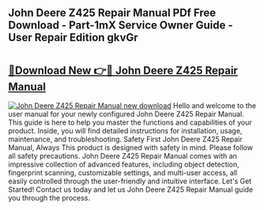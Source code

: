 ## John Deere Z425 Repair Manual PDf Free Download - Part-1mX Service Owner Guide - User Repair Edition gkvGr

# <h2><a href="http://bc92720.oget.top/?id=John+Deere+Z425+Repair+Manual">🔗Download New 👉🔴 John Deere Z425 Repair Manual</a></h2>

[![John Deere Z425 Repair Manual new download](https://i.imgur.com/5g1atiW.png)](http://bc92720.oget.top/?id=John+Deere+Z425+Repair+Manual)
Hello and welcome to the user manual for your newly configured John Deere Z425 Repair Manual. This guide is here to help you master the functions and capabilities of your product. Inside, you will find detailed instructions for installation, usage, maintenance, and troubleshooting. Safety First John Deere Z425 Repair Manual, Always This product is designed with safety in mind. Please follow all safety precautions. John Deere Z425 Repair Manual comes with an impressive collection of advanced features, including object detection, fingerprint scanning, customizable settings, and multi-user access, all easily controlled through the user-friendly and intuitive interface. Let's Get Started! Contact us today and let us John Deere Z425 Repair Manual guide you through the process.
